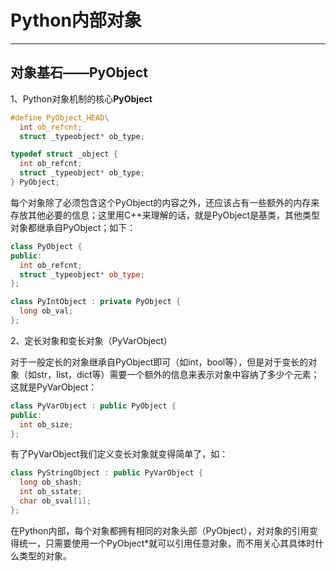 # **Python内部对象**
***

## **对象基石——PyObject**
1、Python对象机制的核心**PyObject**
``` c
#define PyObject_HEAD\
  int ob_refcnt;
  struct _typeobject* ob_type;

typedef struct _object {
  int ob_refcnt;
  struct _typeobject* ob_type;
} PyObject;
```
每个对象除了必须包含这个PyObject的内容之外，还应该占有一些额外的内存来存放其他必要的信息；这里用C++来理解的话，就是PyObject是基类，其他类型对象都继承自PyObject；如下：
``` c++
class PyObject {
public:
  int ob_refcnt;
  struct _typeobject* ob_type;
};

class PyIntObject : private PyObject {
  long ob_val;
};
```

2、定长对象和变长对象（PyVarObject）

对于一般定长的对象继承自PyObject即可（如int，bool等），但是对于变长的对象（如str，list，dict等）需要一个额外的信息来表示对象中容纳了多少个元素；这就是PyVarObject：
``` c++
class PyVarObject : public PyObject {
public:
  int ob_size;
};
```
有了PyVarObject我们定义变长对象就变得简单了，如：
``` c++
class PyStringObject : public PyVarObject {
  long ob_shash;
  int ob_sstate;
  char ob_sval[1];
};
```
在Python内部，每个对象都拥有相同的对象头部（PyObject），对对象的引用变得统一，只需要使用一个PyObject*就可以引用任意对象，而不用关心其具体时什么类型的对象。
